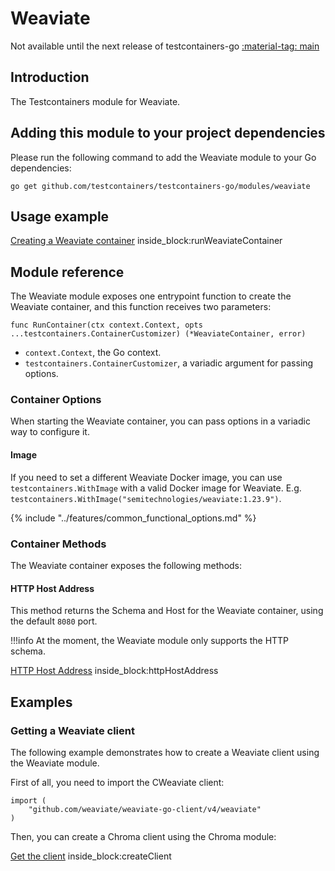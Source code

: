 # Weaviate

Not available until the next release of testcontainers-go <a href="https://github.com/testcontainers/testcontainers-go"><span class="tc-version">:material-tag: main</span></a>

## Introduction

The Testcontainers module for Weaviate.

## Adding this module to your project dependencies

Please run the following command to add the Weaviate module to your Go dependencies:

```
go get github.com/testcontainers/testcontainers-go/modules/weaviate
```

## Usage example

<!--codeinclude-->
[Creating a Weaviate container](../../modules/weaviate/examples_test.go) inside_block:runWeaviateContainer
<!--/codeinclude-->

## Module reference

The Weaviate module exposes one entrypoint function to create the Weaviate container, and this function receives two parameters:

```golang
func RunContainer(ctx context.Context, opts ...testcontainers.ContainerCustomizer) (*WeaviateContainer, error)
```

- `context.Context`, the Go context.
- `testcontainers.ContainerCustomizer`, a variadic argument for passing options.

### Container Options

When starting the Weaviate container, you can pass options in a variadic way to configure it.

#### Image

If you need to set a different Weaviate Docker image, you can use `testcontainers.WithImage` with a valid Docker image
for Weaviate. E.g. `testcontainers.WithImage("semitechnologies/weaviate:1.23.9")`.

{% include "../features/common_functional_options.md" %}

### Container Methods

The Weaviate container exposes the following methods:

#### HTTP Host Address

This method returns the Schema and Host for the Weaviate container, using the default `8080` port.

!!!info
    At the moment, the Weaviate module only supports the HTTP schema.

<!--codeinclude-->
[HTTP Host Address](../../modules/weaviate/weaviate_test.go) inside_block:httpHostAddress
<!--/codeinclude-->

## Examples

### Getting a Weaviate client

The following example demonstrates how to create a Weaviate client using the Weaviate module.

First of all, you need to import the CWeaviate client:

```golang
import (
    "github.com/weaviate/weaviate-go-client/v4/weaviate"
)
```

Then, you can create a Chroma client using the Chroma module:

<!--codeinclude-->
[Get the client](../../modules/weaviate/examples_test.go) inside_block:createClient
<!--/codeinclude-->
